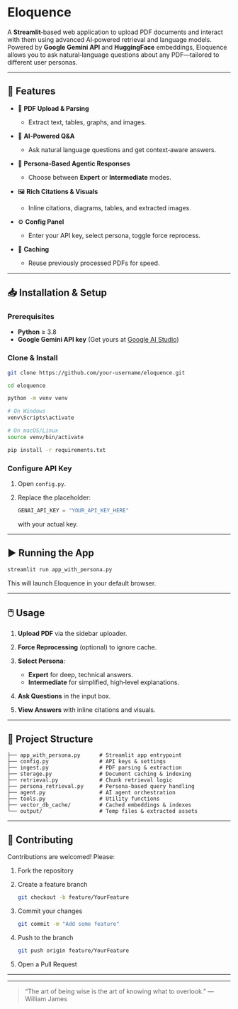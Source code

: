 # Eloquence

A **Streamlit**‑based web application to upload PDF documents and interact with them using advanced AI‑powered retrieval and language models. Powered by **Google Gemini API** and **HuggingFace** embeddings, Eloquence allows you to ask natural‑language questions about any PDF—tailored to different user personas.

---

## 🚀 Features

* 📄 **PDF Upload & Parsing**

  * Extract text, tables, graphs, and images.
* 🤖 **AI‑Powered Q\&A**

  * Ask natural language questions and get context‑aware answers.
* 👥 **Persona‑Based Agentic Responses**

  * Choose between **Expert** or **Intermediate** modes.
* 🖼️ **Rich Citations & Visuals**

  * Inline citations, diagrams, tables, and extracted images.
* ⚙️ **Config Panel**

  * Enter your API key, select persona, toggle force reprocess.
* 💾 **Caching**

  * Reuse previously processed PDFs for speed.

---

## 📥 Installation & Setup

### Prerequisites

* **Python** ≥ 3.8
* **Google Gemini API key** (Get yours at [Google AI Studio](https://ai.google/studio))

### Clone & Install

```bash
git clone https://github.com/your-username/eloquence.git
```

```bash
cd eloquence
```

```bash
python -m venv venv
```

```bash
# On Windows
venv\Scripts\activate
```

```bash
# On macOS/Linux
source venv/bin/activate
```

```bash
pip install -r requirements.txt
```

### Configure API Key

1. Open `config.py`.
2. Replace the placeholder:

   ```python
   GENAI_API_KEY = "YOUR_API_KEY_HERE"
   ```

   with your actual key.

---

## ▶️ Running the App

```bash
streamlit run app_with_persona.py
```

This will launch Eloquence in your default browser.

---

## 🖱️ Usage

1. **Upload PDF** via the sidebar uploader.
2. **Force Reprocessing** (optional) to ignore cache.
3. **Select Persona**:

   * **Expert** for deep, technical answers.
   * **Intermediate** for simplified, high‑level explanations.
4. **Ask Questions** in the input box.
5. **View Answers** with inline citations and visuals.

---

## 📂 Project Structure

```
├── app_with_persona.py      # Streamlit app entrypoint
├── config.py                # API keys & settings
├── ingest.py                # PDF parsing & extraction
├── storage.py               # Document caching & indexing
├── retrieval.py             # Chunk retrieval logic
├── persona_retrieval.py     # Persona‑based query handling
├── agent.py                 # AI agent orchestration
├── tools.py                 # Utility functions
├── vector_db_cache/         # Cached embeddings & indexes
└── output/                  # Temp files & extracted assets
```

---

## 🤝 Contributing

Contributions are welcomed! Please:

1. Fork the repository
2. Create a feature branch

   ```bash
   git checkout -b feature/YourFeature
   ```
3. Commit your changes

   ```bash
   git commit -m "Add some feature"
   ```
4. Push to the branch

   ```bash
   git push origin feature/YourFeature
   ```
5. Open a Pull Request

---

---

> “The art of being wise is the art of knowing what to overlook.”
> ― William James
